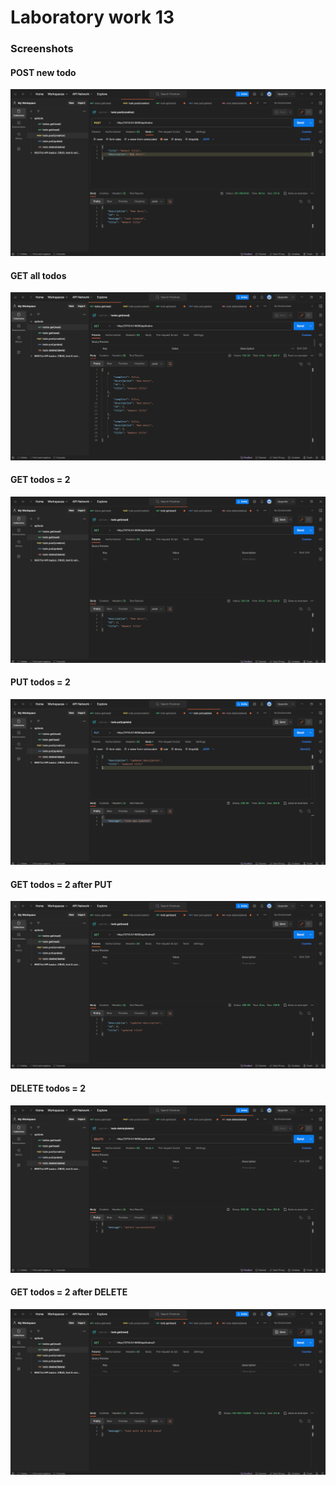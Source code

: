 # Laboratory work 13

### Screenshots
#### POST new todo
![Account page](screenshot/post(create%20new%20todo).png)
#### GET all todos
![Account page](screenshot/get(get%20all%20todos).png)
#### GET todos = 2
![Account page](screenshot/get(get%20todo%20with%20id%202).png)
#### PUT todos = 2
![Account page](screenshot/put(update%202%20todo).png)
#### GET todos = 2 after PUT
![Account page](screenshot/get(get%202%20todo%20after%20changing).png)
#### DELETE todos = 2
![Account page](screenshot/delete(delete%20todo%20with%20id%202).png)
#### GET todos = 2 after DELETE
![Account page](screenshot/get(get%202%20todo%20after%20deleting).png)



